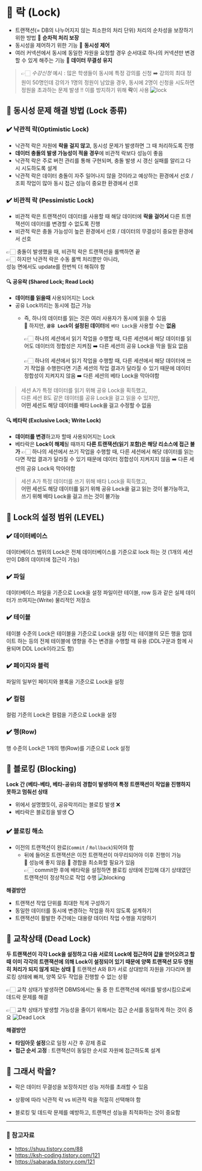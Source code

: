 # 🚩 락 (Lock) 
- 트랜잭션(= DB의 나누어지지 않는 최소한의 처리 단위) 처리의 순차성을 보장하기 위한 방법 
🟰 **순차적 처리 보장**
- 동시성을 제어하기 위한 기능 
🟰 **동시성 제어**
- 여러 커넥션에서 동시에 동일한 자원을 요청할 경우 순서대로 하나의 커넥션만 변경할 수 있게 해주는 기능 
🟰 **데이터 무결성 유지**

> 👉🏻 *수강신청* 예시 : 많은 학생들이 동시에 특정 강의를 신청 ➡️ 강의의 최대 정원이 50명인데 강의가 1명의 정원이 남았을 경우, 동시에 2명이 신청을 시도하면 정원을 초과하는 문제 발생 
‼️ 이를 방지하기 위해 **락**이 사용
![lock](https://velog.velcdn.com/images/sapientia/post/2535a3a0-0783-435e-8963-1385673e93d3/image.png)



## 📌 동시성 문제 해결 방법 (Lock 종류)
### ✔️ 낙관적 락(Optimistic Lock)
- 낙관적 락은 자원에 **락을 걸지 않고**, 동시성 문제가 발생하면 그 때 처리하도록 진행
- **데이터 충돌의 발생 가능성이 적을 경우**에 비관적 락보다 성능이 좋음
- 낙관적 락은 주로 버전 관리를 통해 구현되며, 충돌 발생 시 갱신 실패를 알리고 다시 시도하도록 설계
- 낙관적 락은 데이터 충돌이 자주 일어나지 않을 것이라고 예상하는 환경에서 선호 / 조회 작업이 많아 동시 접근 성능이 중요한 환경에서 선호

### ✔️ 비관적 락 (Pessimistic Lock)
- 비관적 락은 트랜잭션이 데이터를 사용할 때 해당 데이터에 **락을 걸어서** 다른 트랜잭션이 데이터를 변경할 수 없도록 진행
- 비관적 락은 충돌 가능성이 높은 환경에서 선호 / 데이터의 무결성이 중요한 환경에서 선호

👉🏻 충돌이 발생했을 때, 비관적 락은 트랜잭션을 롤백하면 끝   
👉🏻 하지만 낙관적 락은 수동 롤백 처리뿐만 아니라,     
성능 면에서도 update를 한번씩 더 해줘야 함


#### 🔍 공유락 (Shared Lock; Read Lock)
- **데이터를 읽을때** 사용되어지는 Lock
- 공유 Lock끼리는 동시에 접근 가능
  - 즉, 하나의 데이터를 읽는 것은 여러 사용자가 동시에 읽을 수 있음   
  🟰 하지만, **`공유 Lock`이 설정된 데이터**에 `베타 Lock`을 사용할 수는 **없음**
    
    👉🏻 하나의 세션에서 읽기 작업을 수행할 때, 다른 세션에서 해당 데이터를 읽어도 데이터의 정합성은 지켜짐 ➡️ 다른 세션의 공유 Lock을 막을 필요 없음
    
    👉🏻 하나의 세션에서 읽기 작업을 수행할 때, 다른 세션에서 해당 데이터에 쓰기 작업을 수행한다면 기존 세션의 작업 결과가 달라질 수 있기 때문에 데이터 정합성이 지켜지지 않음 ➡️ 다른 세션의 베타 Lock을 막아야함

> 세션 A가 특정 데이터를 읽기 위해 공유 Lock을 획득했고,   
다른 세션 B도 같은 데이터를 공유 Lock을 걸고 읽을 수 있지만,   
**어떤 세션도 해당 데이터를 배타 Lock을 걸고 수정할 수 없음**

#### 🔍 베타락 (Exclusive Lock; Write Lock)
- **데이터를 변경**하고자 할때 사용되어지는 Lock
- 베타락은 **Lock이 해제**될 때까지 **다른 트랜잭션(읽기 포함)은 해당 리소스에 접근 불가**
  👉🏻 하나의 세션에서 쓰기 작업을 수행할 때, 다른 세션에서 해당 데이터를 읽는다면 작업 결과가 달라질 수 있기 때문에 데이터 정합성이 지켜지지 않음 ➡️ 다른 세션의 공유 Lock윽 막아야함 

> 세션 A가 특정 데이터를 쓰기 위해 배타 Lock을 획득했고,   
**어떤 세션도 해당 데이터를 읽기 위해 공유 Lock을 걸고 읽는 것이 불가능하고,   
쓰기 위해 배타 Lock을 걸고 쓰는 것이 불가능**

## 📌 Lock의 설정 범위 (LEVEL)
### ✔️ 데이터베이스
데이터베이스 범위의 Lock은 전체 데이터베이스를 기준으로 lock 하는 것
(1개의 세션만이 DB의 데이터에 접근이 가능)

### ✔️ 파일
데이터베이스 파일을 기준으로 Lock을 설정
파일이란 테이블, row 등과 같은 실제 데이터가 쓰여지는(Write) 물리적인 저장소

### ✔️ 테이블
테이블 수준의 Lock은 테이블을 기준으로 Lock을 설정
이는 테이블의 모든 행을 업데이트 하는 등의 전체 테이블에 영향을 주는 변경을 수행할 때 유용
(DDL구문과 함께 사용되며 DDL Lock이라고도 함)

### ✔️ 페이지와 블럭
파일의 일부인 페이지와 블록을 기준으로 Lock을 설정

### ✔️ 컬럼
컬럼 기준의 Lock은 컬럼을 기준으로 Lock을 설정

### ✔️ 행(Row)
행 수준의 Lock은 1개의 행(Row)를 기준으로 Lock 설정

## 📌 블로킹 (Blocking)
**Lock 간 (베타-베타, 베타-공유)의 경합이 발생하여 특정 트랜잭션이 작업을 진행하지 못하고 멈춰선 상태**
  - 위에서 설명했듯이, 공유락끼리는 블로킹 발생 ❌ 
  - 베타락은 블로킹을 발생 ⭕
### ✔️ 블로킹 해소 
- 이전의 트랜잭션이 완료(`Commit` / `Rollback`)되어야 함
  - 뒤에 들어온 트랜잭션은 이전 트랜잭션이 마무리되어야 이후 진행이 가능   
 🟰 성능에 좋지 않음 🟰 경합을 최소화할 필요가 있음   
 👉🏻 commit한 후에 배타락을 설정하면 블로킹 상태에 진입해 대기 상태였던 트랜잭션이 정상적으로 작업 수행
![blocking](https://velog.velcdn.com/images/sapientia/post/c839702a-feb6-4154-8373-ec06f2d942c4/image.png)




**해결방안**
- 트랜잭션 작업 단위를 최대한 적게 구성하기
- 동일한 데이터를 동시에 변경하는 작업을 하지 않도록 설계하기
- 트랜잭션이 활발한 주간에는 대용량 데이터 작업 수행을 지양하기


## 📌 교착상태 (Dead Lock)
**두 트랜잭션이 각각 Lock을 설정하고 다음 서로의 Lock에 접근하여 값을 얻어오려고 할 때 이미 각각의 트랜잭션에 의해 Lock이 설정되어 있기 때문에 양쪽 트랜잭션 모두 영원히 처리가 되지 않게 되는 상태**
🟰 트랜잭션 A와 B가 서로 상대방의 자원을 기다리며 블로킹 상태에 빠져, 양쪽 모두 작업을 진행할 수 없는 상황

👉🏻 교착 상태가 발생하면 DBMS에서는 둘 중 한 트랜잭션에 에러를 발생시킴으로써 데드락 문제를 해결 

👉🏻 교착 상태가 발생할 가능성을 줄이기 위해서는 접근 순서를 동일하게 하는 것이 중요
![Dead Lock](https://velog.velcdn.com/images/sapientia/post/062184e7-3039-4631-9376-4f9ad0684551/image.png)


**해결방안**
- **타임아웃 설정**으로 일정 시간 후 강제 종료
- **접근 순서 고정** : 트랜잭션이 동일한 순서로 자원에 접근하도록 설계


## 📌 그래서 락을?
- 락은 데이터 무결성을 보장하지만 성능 저하를 초래할 수 있음

- 상황에 따라 낙관적 락 vs 비관적 락을 적절히 선택해야 함

- 블로킹 및 데드락 문제를 예방하고, 트랜잭션 성능을 최적화하는 것이 중요함

---
### 📜 참고자료
- https://shuu.tistory.com/88
- https://ksh-coding.tistory.com/121
- https://sabarada.tistory.com/121